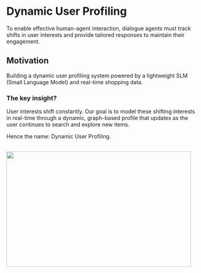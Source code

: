 # Dynamic User Profiling

To enable effective human-agent interaction, dialogue agents must track shifts in user interests and provide tailored responses to maintain their engagement. 

## Motivation 
Building a dynamic user profiling system powered by a lightweight SLM (Small Language Model) and real-time shopping data.

### The key insight?
User interests shift constantly. Our goal is to model these shifting interests in real-time through a dynamic, graph-based profile that updates as the user continues to search and explore new items.

Hence the name: Dynamic User Profiling.

<br>

<img src="https://github.com/user-attachments/assets/3df99544-59b9-47dd-b3a2-3694b609d100" width="480" height="300"/>
